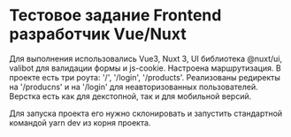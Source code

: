 # Тестовое задание Frontend разработчик Vue/Nuxt

Для выполнения использовались Vue3, Nuxt 3, UI библиотека @nuxt/ui, valibot для валидации формы и js-cookie.
Настроена маршрутизация. В проекте есть три роута: '/', '/login', '/products'. Реализованы редиректы на '/producns' и на '/login' для неавторизованных пользователей.
Верстка есть как для декстопной, так и для мобильной версий.

Для запуска проекта его нужно склонировать и запустить стандартной командой yarn dev из корня проекта.

